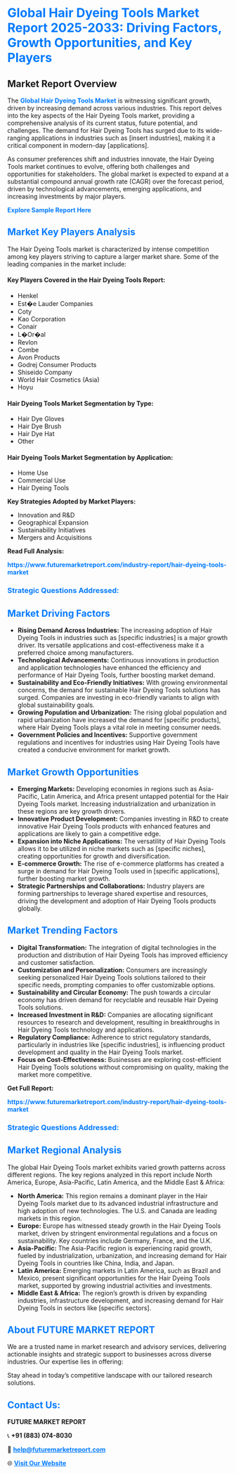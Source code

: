 <h1 style="color: #007BFF;">Global Hair Dyeing Tools Market Report 2025-2033: Driving Factors, Growth Opportunities, and Key Players</h1>

<section id="overview">
<h2>Market Report Overview</h2>
<p>The <a href="https://www.futuremarketreport.com/industry-report/hair-dyeing-tools-market" style="color: #007BFF; text-decoration: none;"><strong>Global Hair Dyeing Tools Market</strong></a> is witnessing significant growth, driven by increasing demand across various industries. This report delves into the key aspects of the Hair Dyeing Tools market, providing a comprehensive analysis of its current status, future potential, and challenges. The demand for Hair Dyeing Tools has surged due to its wide-ranging applications in industries such as [insert industries], making it a critical component in modern-day [applications].</p>
<p>As consumer preferences shift and industries innovate, the Hair Dyeing Tools market continues to evolve, offering both challenges and opportunities for stakeholders. The global market is expected to expand at a substantial compound annual growth rate (CAGR) over the forecast period, driven by technological advancements, emerging applications, and increasing investments by major players.</p>
</section>

<section id="overview">
<p><a href="https://www.futuremarketreport.com/request-sample/reportId=112737" style="color: #007BFF; text-decoration: none;"><strong>Explore Sample Report Here</strong></a></p>
</section>

<section id="key-players">
<h2 style="color: #007BFF;">Market Key Players Analysis</h2>
<p>The Hair Dyeing Tools market is characterized by intense competition among key players striving to capture a larger market share. Some of the leading companies in the market include:</p>
<h4>Key Players Covered in the Hair Dyeing Tools Report:</h4>
<ul><li>Henkel</li><li>Est�e Lauder Companies</li><li>Coty</li><li>Kao Corporation</li><li>Conair</li><li>L�Or�al</li><li>Revlon</li><li>Combe</li><li>Avon Products</li><li>Godrej Consumer Products</li><li>Shiseido Company</li><li>World Hair Cosmetics (Asia)</li><li>Hoyu</li></ul>
<h4>Hair Dyeing Tools Market Segmentation by Type:</h4>
<ul><li>Hair Dye Gloves</li><li>Hair Dye Brush</li><li>Hair Dye Hat</li><li>Other</li></ul>

<h4>Hair Dyeing Tools Market Segmentation by Application:</h4>
<ul><li>Home Use</li><li>Commercial Use</li><li>Hair Dyeing Tools</li></ul>
<p><strong>Key Strategies Adopted by Market Players:</strong></p>
<ul>
<li>Innovation and R&D</li>
<li>Geographical Expansion</li>
<li>Sustainability Initiatives</li>
<li>Mergers and Acquisitions</li>
</ul>
</section>

<section>
<p><strong>Read Full Analysis: </strong></p><a href="https://www.futuremarketreport.com/industry-report/hair-dyeing-tools-market" style="color: #007BFF; text-decoration: none;"><strong>https://www.futuremarketreport.com/industry-report/hair-dyeing-tools-market</strong></a>
<h3 style="color: #007BFF;">Strategic Questions Addressed:</h3>
</section>

<section id="driving-factors">
<h2 style="color: #007BFF;">Market Driving Factors</h2>
<ul>
<li><strong>Rising Demand Across Industries:</strong> The increasing adoption of Hair Dyeing Tools in industries such as [specific industries] is a major growth driver. Its versatile applications and cost-effectiveness make it a preferred choice among manufacturers.</li>
<li><strong>Technological Advancements:</strong> Continuous innovations in production and application technologies have enhanced the efficiency and performance of Hair Dyeing Tools, further boosting market demand.</li>
<li><strong>Sustainability and Eco-Friendly Initiatives:</strong> With growing environmental concerns, the demand for sustainable Hair Dyeing Tools solutions has surged. Companies are investing in eco-friendly variants to align with global sustainability goals.</li>
<li><strong>Growing Population and Urbanization:</strong> The rising global population and rapid urbanization have increased the demand for [specific products], where Hair Dyeing Tools plays a vital role in meeting consumer needs.</li>
<li><strong>Government Policies and Incentives:</strong> Supportive government regulations and incentives for industries using Hair Dyeing Tools have created a conducive environment for market growth.</li>
</ul>
</section>

<section id="growth-opportunities">
<h2 style="color: #007BFF;">Market Growth Opportunities</h2>
<ul>
<li><strong>Emerging Markets:</strong> Developing economies in regions such as Asia-Pacific, Latin America, and Africa present untapped potential for the Hair Dyeing Tools market. Increasing industrialization and urbanization in these regions are key growth drivers.</li>
<li><strong>Innovative Product Development:</strong> Companies investing in R&D to create innovative Hair Dyeing Tools products with enhanced features and applications are likely to gain a competitive edge.</li>
<li><strong>Expansion into Niche Applications:</strong> The versatility of Hair Dyeing Tools allows it to be utilized in niche markets such as [specific niches], creating opportunities for growth and diversification.</li>
<li><strong>E-commerce Growth:</strong> The rise of e-commerce platforms has created a surge in demand for Hair Dyeing Tools used in [specific applications], further boosting market growth.</li>
<li><strong>Strategic Partnerships and Collaborations:</strong> Industry players are forming partnerships to leverage shared expertise and resources, driving the development and adoption of Hair Dyeing Tools products globally.</li>
</ul>
</section>

<section id="trending-factors">
<h2 style="color: #007BFF;">Market Trending Factors</h2>
<ul>
<li><strong>Digital Transformation:</strong> The integration of digital technologies in the production and distribution of Hair Dyeing Tools has improved efficiency and customer satisfaction.</li>
<li><strong>Customization and Personalization:</strong> Consumers are increasingly seeking personalized Hair Dyeing Tools solutions tailored to their specific needs, prompting companies to offer customizable options.</li>
<li><strong>Sustainability and Circular Economy:</strong> The push towards a circular economy has driven demand for recyclable and reusable Hair Dyeing Tools solutions.</li>
<li><strong>Increased Investment in R&D:</strong> Companies are allocating significant resources to research and development, resulting in breakthroughs in Hair Dyeing Tools technology and applications.</li>
<li><strong>Regulatory Compliance:</strong> Adherence to strict regulatory standards, particularly in industries like [specific industries], is influencing product development and quality in the Hair Dyeing Tools market.</li>
<li><strong>Focus on Cost-Effectiveness:</strong> Businesses are exploring cost-efficient Hair Dyeing Tools solutions without compromising on quality, making the market more competitive.</li>
</ul>
</section>

<section>
<p><strong>Get Full Report: </strong></p><a href="https://www.futuremarketreport.com/industry-report/hair-dyeing-tools-market" style="color: #007BFF; text-decoration: none;"><strong>https://www.futuremarketreport.com/industry-report/hair-dyeing-tools-market</strong></a>
<h3 style="color: #007BFF;">Strategic Questions Addressed:</h3>
</section>


<section id="regional-analysis">
<h2 style="color: #007BFF;">Market Regional Analysis</h2>
<p>The global Hair Dyeing Tools market exhibits varied growth patterns across different regions. The key regions analyzed in this report include North America, Europe, Asia-Pacific, Latin America, and the Middle East & Africa:</p>
<ul>
<li><strong>North America:</strong> This region remains a dominant player in the Hair Dyeing Tools market due to its advanced industrial infrastructure and high adoption of new technologies. The U.S. and Canada are leading markets in this region.</li>
<li><strong>Europe:</strong> Europe has witnessed steady growth in the Hair Dyeing Tools market, driven by stringent environmental regulations and a focus on sustainability. Key countries include Germany, France, and the U.K.</li>
<li><strong>Asia-Pacific:</strong> The Asia-Pacific region is experiencing rapid growth, fueled by industrialization, urbanization, and increasing demand for Hair Dyeing Tools in countries like China, India, and Japan.</li>
<li><strong>Latin America:</strong> Emerging markets in Latin America, such as Brazil and Mexico, present significant opportunities for the Hair Dyeing Tools market, supported by growing industrial activities and investments.</li>
<li><strong>Middle East & Africa:</strong> The region’s growth is driven by expanding industries, infrastructure development, and increasing demand for Hair Dyeing Tools in sectors like [specific sectors].</li>
</ul>
</section>

<footer>
<h2 style="color: #007BFF;">About FUTURE MARKET REPORT</h2>
<p>We are a trusted name in market research and advisory services, delivering actionable insights and strategic support to businesses across diverse industries. Our expertise lies in offering:</p>

<p>Stay ahead in today’s competitive landscape with our tailored research solutions.</p>

<h2 style="color: #007BFF;">Contact Us:</h2>
<p><strong>FUTURE MARKET REPORT</strong></p>
<p>📞 <strong>+91 (883) 074-8030</strong></p>
<p>📧 <strong><a href="mailto:help@futuremarketreport.com" style="color: #007BFF;">help@futuremarketreport.com</a></strong></p>
<p>🌐 <strong><a href="https://www.futuremarketreport.com/" style="color: #007BFF;">Visit Our Website</a></strong></p>
</footer>